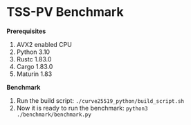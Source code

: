 # TSS-PV Benchmark
**Prerequisites**
1. AVX2 enabled CPU
2. Python 3.10
3. Rustc 1.83.0
4. Cargo 1.83.0
5. Maturin 1.83

**Benchmark**
1. Run the build script: `./curve25519_python/build_script.sh`
2. Now it is ready to run the benchmark: `python3 ./benchmark/benchmark.py`
